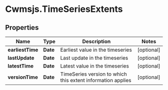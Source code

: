 # Cwmsjs.TimeSeriesExtents

## Properties

Name | Type | Description | Notes
------------ | ------------- | ------------- | -------------
**earliestTime** | **Date** | Earliest value in the timeseries | [optional] 
**lastUpdate** | **Date** | Last update in the timeseries | [optional] 
**latestTime** | **Date** | Latest value in the timeseries | [optional] 
**versionTime** | **Date** | TimeSeries version to which this extent information applies | [optional] 


